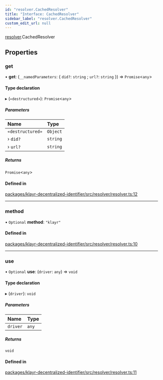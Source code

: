 ```yaml
---
id: "resolver.CachedResolver"
title: "Interface: CachedResolver"
sidebar_label: "resolver.CachedResolver"
custom_edit_url: null
---
```


[resolver](../namespaces/resolver.md).CachedResolver

## Properties

### get

• **get**: (`__namedParameters`: { `did?`: `string` ; `url?`: `string`  }) => `Promise`<`any`\>

#### Type declaration

▸ (`«destructured»`): `Promise`<`any`\>

##### Parameters

| Name | Type |
| :------ | :------ |
| `«destructured»` | `Object` |
| › `did?` | `string` |
| › `url?` | `string` |

##### Returns

`Promise`<`any`\>

#### Defined in

[packages/klayr-decentralized-identifier/src/resolver/resolver.ts:12](https://github.com/aldhosutra/klayr-did/blob/515766d/packages/klayr-decentralized-identifier/src/resolver/resolver.ts#L12)

___

### method

• `Optional` **method**: ``"klayr"``

#### Defined in

[packages/klayr-decentralized-identifier/src/resolver/resolver.ts:10](https://github.com/aldhosutra/klayr-did/blob/515766d/packages/klayr-decentralized-identifier/src/resolver/resolver.ts#L10)

___

### use

• `Optional` **use**: (`driver`: `any`) => `void`

#### Type declaration

▸ (`driver`): `void`

##### Parameters

| Name | Type |
| :------ | :------ |
| `driver` | `any` |

##### Returns

`void`

#### Defined in

[packages/klayr-decentralized-identifier/src/resolver/resolver.ts:11](https://github.com/aldhosutra/klayr-did/blob/515766d/packages/klayr-decentralized-identifier/src/resolver/resolver.ts#L11)
